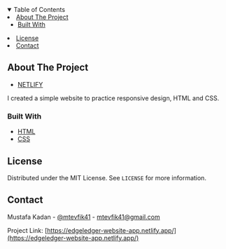<!-- TABLE OF CONTENTS -->
<details open="open">
  <summary>Table of Contents</summary>
    <li>
      <a href="#about-the-project">About The Project</a>
      <ul>
        <li><a href="#built-with">Built With</a></li>
      </ul>
    </li>
    <li><a href="#license">License</a></li>
    <li><a href="#contact">Contact</a></li>
</details>

<!-- ABOUT THE PROJECT -->

## About The Project

- [NETLIFY](https://edgeledger-website-app.netlify.app/)

I created a simple website to practice responsive design, HTML and CSS.

### Built With

- [HTML](https://en.wikipedia.org/wiki/HTML)
- [CSS](https://en.wikipedia.org/wiki/CSS)

<!-- LICENSE -->

## License

Distributed under the MIT License. See `LICENSE` for more information.

<!-- CONTACT -->

## Contact

Mustafa Kadan - [@mtevfik41](https://twitter.com/mtevfik41) - mtevfik41@gmail.com

Project Link: [https://edgeledger-website-app.netlify.app/](https://edgeledger-website-app.netlify.app/)
